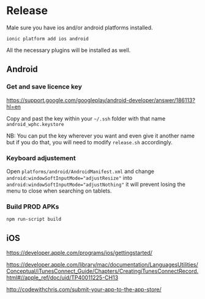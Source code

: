 # Release

Male sure you have ios and/or android platforms installed.

```
ionic platform add ios android
```

All the necessary plugins will be installed as well.

## Android

### Get and save licence key

https://support.google.com/googleplay/android-developer/answer/186113?hl=en

Copy and past the key within your ```~/.ssh``` folder with that name ```android_wphc.keystore```

NB: You can put the key wherever you want and even give it another name but if you do that, you will need to modify ```release.sh``` accordingly.

### Keyboard adjustement

Open ```platforms/android/AndroidManifest.xml``` and change ```android:windowSoftInputMode="adjustResize"``` into ```android:windowSoftInputMode="adjustNothing"``` it will prevent losing the menu to close when searching on tablets.

### Build PROD APKs

```
npm run-script build
```

## iOS

https://developer.apple.com/programs/ios/gettingstarted/

https://developer.apple.com/library/mac/documentation/LanguagesUtilities/Conceptual/iTunesConnect_Guide/Chapters/CreatingiTunesConnectRecord.html#//apple_ref/doc/uid/TP40011225-CH13

http://codewithchris.com/submit-your-app-to-the-app-store/
